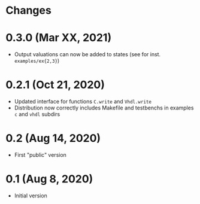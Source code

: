 # Changes

# 0.3.0 (Mar XX, 2021)
* Output valuations can now be added to states (see for inst. `examples/ex{2,3}`)

# 0.2.1 (Oct 21, 2020)
* Updated interface for functions `C.write` and `Vhdl.write` 
* Distribution now correctly includes Makefile and testbenchs in examples `c` and `vhdl` subdirs

# 0.2 (Aug 14, 2020)
* First "public" version

# 0.1 (Aug 8, 2020)
* Initial version 
